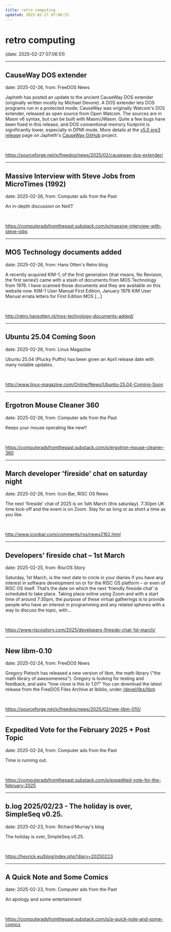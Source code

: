 ```yaml
---
title: retro computing
updated: 2025-02-27 07:06:51
---
```


# retro computing

(date: 2025-02-27 07:06:51)

---

## CauseWay DOS extender

date: 2025-02-26, from: FreeDOS News

<div class="markdown_content"><p>Japheth has posted an update to the ancient CauseWay DOS extender (originally written mostly by Michael Devore). A DOS extender lets DOS programs run in a protected mode; CauseWay was originally Watcom's DOS extender, released as open source from Open Watcom. The sources are in Masm v6 syntax, but can be built with Masm/JWasm. Quite a few bugs have been fixed in this release, and DOS conventional memory footprint is significantly lower, especially in DPMI mode. More details at the <a class="" href="https://github.com/Baron-von-Riedesel/CauseWay/releases" rel="nofollow">v5.0 pre3 release</a> page on Japheth's <a class="" href="https://github.com/Baron-von-Riedesel/CauseWay" rel="nofollow">CauseWay GitHub</a> project.</p></div> 

<br> 

<https://sourceforge.net/p/freedos/news/2025/02/causeway-dos-extender/>

---

## Massive Interview with Steve Jobs from MicroTimes (1992)

date: 2025-02-26, from: Computer ads from the Past

An in-depth discussion on NeXT 

<br> 

<https://computeradsfromthepast.substack.com/p/massive-interview-with-steve-jobs>

---

## MOS Technology documents added

date: 2025-02-26, from: Hans Otten's Retro blog

A recently acquired KIM-1, of the first generation (that means, No Revision, the first series!) came with a stash of documents from MOS Technology from 1976. I have scanned those documents and they are available on this website now. KIM-1 User Manual First Edition, January 1976 KIM User Manual errata letters for First Edition MOS [&#8230;] 

<br> 

<http://retro.hansotten.nl/mos-technology-documents-added/>

---

## Ubuntu 25.04 Coming Soon

date: 2025-02-26, from: Linux Magazine

<p>Ubuntu 25.04 (Plucky Puffin) has been given an April release date with many notable updates.</p> 

<br> 

<http://www.linux-magazine.com/Online/News/Ubuntu-25.04-Coming-Soon>

---

## Ergotron Mouse Cleaner 360

date: 2025-02-26, from: Computer ads from the Past

Keeps your mouse operating like new!! 

<br> 

<https://computeradsfromthepast.substack.com/p/ergotron-mouse-cleaner-360>

---

## March developer 'fireside' chat on saturday night

date: 2025-02-26, from: Icon Bar, RISC OS News

The next 'fireside' chat of 2025 is on 1sth March (this saturday). 7:30pm UK time kick-off and the event is on Zoom. Stay for as long or as short a time as you like. 

<br> 

<http://www.iconbar.com/comments/rss/news2162.html>

---

## Developers’ fireside chat – 1st March

date: 2025-02-25, from: RiscOS Story

Saturday, 1st March, is the next date to circle in your diaries if you have any interest in software development on or for the RISC OS platform &#8211; or even of RISC OS itself. That&#8217;s the date on which the next &#8216;friendly fireside chat&#8217; is scheduled to take place. Taking place online using Zoom and with a start time of around 7:30pm, the purpose of these virtual gatherings is to provide people who have an interest in programming and any related spheres with a way to discuss the topic, with&#8230; 

<br> 

<https://www.riscository.com/2025/developers-fireside-chat-1st-march/>

---

## New libm-0.10

date: 2025-02-24, from: FreeDOS News

<div class="markdown_content"><p>Gregory Pietsch has released a new version of libm, the math library ("the math library of awesomeness"). Gregory is looking for testing and feedback, and asks "how close is this to 1.0?" You can download the latest release from the FreeDOS Files Archive at Ibiblio, under <a class="" href="https://www.ibiblio.org/pub/micro/pc-stuff/freedos/files/devel/libs/libm/0.10/" rel="nofollow">/devel/libs/libm</a> </p></div> 

<br> 

<https://sourceforge.net/p/freedos/news/2025/02/new-libm-010/>

---

## Expedited Vote for the February 2025 + Post Topic

date: 2025-02-24, from: Computer ads from the Past

Time is running out. 

<br> 

<https://computeradsfromthepast.substack.com/p/expedited-vote-for-the-february-2025>

---

## b.log 2025/02/23 - The holiday is over, SimpleSeq v0.25.

date: 2025-02-23, from: Richard Murray's blog

The holiday is over, SimpleSeq v0.25. 

<br> 

<https://heyrick.eu/blog/index.php?diary=20250223>

---

## A Quick Note and Some Comics

date: 2025-02-23, from: Computer ads from the Past

An apology and some entertainment 

<br> 

<https://computeradsfromthepast.substack.com/p/a-quick-note-and-some-comics>

